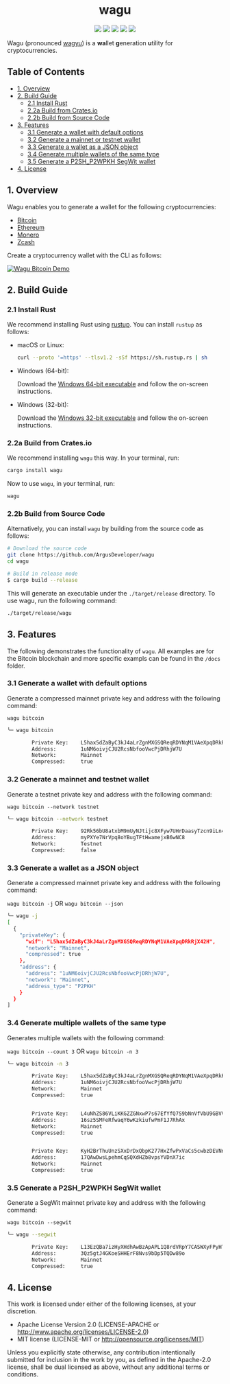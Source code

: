 <h1 align="center">wagu</h1>

<p align="center">
    <a href="https://travis-ci.com/ArgusDeveloper/wagu"><img src="https://travis-ci.com/ArgusDeveloper/wagu.svg"></a>
    <a href="https://crates.io/crates/wagu"><img src="https://img.shields.io/crates/v/wagu.svg"></a>
    <a href="./AUTHORS"><img src="https://img.shields.io/badge/authors-Argus-orange.svg"></a>
    <a href="./LICENSE-APACHE"><img src="https://img.shields.io/badge/license-APACHE-blue.svg"></a>
    <a href="./LICENSE-MIT"><img src="https://img.shields.io/badge/license-MIT-blue.svg"></a>
</p>

Wagu (pronounced  [wagyu](https://en.wikipedia.org/wiki/Wagyu)) is a **wa**llet **g**eneration **u**tility for cryptocurrencies.

## <a name='TableofContents'></a>Table of Contents

* [1. Overview](#1-overview)
* [2. Build Guide](#2-build-guide)
    * [2.1 Install Rust](#21-install-rust)
    * [2.2a Build from Crates.io](#22a-build-from-cratesio)
    * [2.2b Build from Source Code](#22b-build-from-source-code)
* [3. Features](#3-features)
	* [3.1 Generate a wallet with default options](#31-generate-a-wallet-with-default-options)
	* [3.2 Generate a mainnet or testnet wallet](#32-generate-a-mainnet-and-testnet-wallet)
	* [3.3 Generate a wallet as a JSON object](#33-generate-a-wallet-as-a-json-object)
	* [3.4 Generate multiple wallets of the same type](#34-generate-multiple-wallets-of-the-same-type)
	* [3.5 Generate a P2SH_P2WPKH SegWit wallet](#35-generate-a-p2sh_p2wpkh-segwit-wallet)
* [4. License](#4-license)

## 1. Overview

Wagu enables you to generate a wallet for the following cryptocurrencies:

* [Bitcoin](docs/bitcoin.md)
* [Ethereum](docs/ethereum.md)
* [Monero](docs/monero.md)
* [Zcash](docs/zcash.md)

Create a cryptocurrency wallet with the CLI as follows:

[![Wagu Bitcoin Demo](https://i.gyazo.com/134f7a29c4accef35ff730430cd87b52.gif)](https://gyazo.com/134f7a29c4accef35ff730430cd87b52)

## 2. Build Guide

### 2.1 Install Rust

We recommend installing Rust using [rustup](https://www.rustup.rs/). You can install `rustup` as follows:

- macOS or Linux:
  ```bash
  curl --proto '=https' --tlsv1.2 -sSf https://sh.rustup.rs | sh
  ```

- Windows (64-bit):  
  
  Download the [Windows 64-bit executable](https://win.rustup.rs/x86_64) and follow the on-screen instructions.

- Windows (32-bit):  
  
  Download the [Windows 32-bit executable](https://win.rustup.rs/i686) and follow the on-screen instructions.

### 2.2a Build from Crates.io

We recommend installing `wagu` this way. In your terminal, run:

```bash
cargo install wagu
```

Now to use `wagu`, in your terminal, run:
```bash
wagu
```
 
### 2.2b Build from Source Code

Alternatively, you can install `wagu` by building from the source code as follows:

```bash
# Download the source code
git clone https://github.com/ArgusDeveloper/wagu
cd wagu

# Build in release mode
$ cargo build --release
```

This will generate an executable under the `./target/release` directory. To use wagu, run the following command:
```bash
./target/release/wagu
```

## 3. Features

The following demonstrates the functionality of `wagu`. All examples are for the Bitcoin blockchain and more specific exampls can be found in the `/docs` folder.

### 3.1 Generate a wallet with default options

Generate a compressed mainnet private key and address with the following command:

`wagu bitcoin`

```bash
╰─ wagu bitcoin

        Private Key:    L5hax5dZaByC3kJ4aLrZgnMXGSQReqRDYNqM1VAeXpqDRkRjX42H
        Address:        1uNM6oivjCJU2RcsNbfooVwcPjDRhjW7U
        Network:        Mainnet
        Compressed:     true
```

### 3.2 Generate a mainnet and testnet wallet

Generate a testnet private key and address with the following command:

`wagu bitcoin --network testnet`

```bash
╰─ wagu bitcoin --network testnet

        Private Key:    92Rk56bU8atxbM9mUyNJtijc8XFyw7UHrDaasyTzcn9iLn4M9Le
        Address:        myPXYe7NrVpq8oYBugTFtHwamejxB6wNC8
        Network:        Testnet
        Compressed:     false
```

### 3.3 Generate a wallet as a JSON object

Generate a compressed mainnet private key and address with the following command:

`wagu bitcoin -j` OR `wagu bitcoin --json`

```bash
╰─ wagu -j
[
  {
    "privateKey": {
      "wif": "L5hax5dZaByC3kJ4aLrZgnMXGSQReqRDYNqM1VAeXpqDRkRjX42H",
      "network": "Mainnet",
      "compressed": true
    },
    "address": {
      "address": "1uNM6oivjCJU2RcsNbfooVwcPjDRhjW7U",
      "network": "Mainnet",
      "address_type": "P2PKH"
    }
  }
]
```

### 3.4 Generate multiple wallets of the same type

Generates multiple wallets with the following command:

`wagu bitcoin --count 3` OR `wagu bitcoin -n 3`

```bash
╰─ wagu bitcoin -n 3

        Private Key:    L5hax5dZaByC3kJ4aLrZgnMXGSQReqRDYNqM1VAeXpqDRkRjX42H
        Address:        1uNM6oivjCJU2RcsNbfooVwcPjDRhjW7U
        Network:        Mainnet
        Compressed:     true


        Private Key:    L4uNhZS86VLiKKGZZGNxwP7s67EfYfQ7S9bNnVfVbU9GBVVo2xoD
        Address:        16sz5SMFeRfwaqY6wKzkiufwPmF1J7RhAx
        Network:        Mainnet
        Compressed:     true


        Private Key:    KyH2BrThuUnzSXxDrDxQbpK277HxZfwPxVaCs5cwbzDEVNno2nts
        Address:        17QAwDwsLpehmCqSQXdHZb8vpsYVDnX7ic
        Network:        Mainnet
        Compressed:     true
```

### 3.5 Generate a P2SH_P2WPKH SegWit wallet

Generate a SegWit mainnet private key and address with the following command:

`wagu bitcoin --segwit`

```bash
╰─ wagu --segwit

        Private Key:    L13EzQBa7izHyXHdhAwBzApAPL1Q8rdVRpY7CASWXyFPyHTuPJxs
        Address:        3Qz5gtJ4GKoeSHHErF8Nvs9bDp5TQDw89o
        Network:        Mainnet
        Compressed:     true
```

## 4. License

This work is licensed under either of the following licenses, at your discretion.

- Apache License Version 2.0 (LICENSE-APACHE or http://www.apache.org/licenses/LICENSE-2.0)
- MIT license (LICENSE-MIT or http://opensource.org/licenses/MIT)

Unless you explicitly state otherwise, any contribution intentionally submitted for inclusion in the work by you,
as defined in the Apache-2.0 license, shall be dual licensed as above, without any additional terms or conditions.
